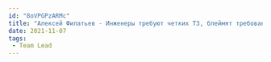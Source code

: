 ```yaml
---
id: "8oVPGPzARMc"
title: "Алексей Филатьев - Инженеры требуют четких ТЗ, блеймят требования и придираются?"
date: 2021-11-07
tags:
 - Team Lead
---
```

